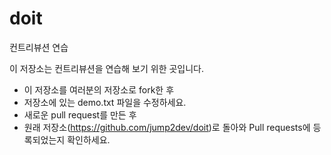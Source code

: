# doit
컨트리뷰션 연습

이 저장소는 컨트리뷰션을 연습해 보기 위한 곳입니다.

- 이 저장소를 여러분의 저장소로 fork한 후
- 저장소에 있는 demo.txt 파일을 수정하세요.
- 새로운 pull request를 만든 후
- 원래 저장소(https://github.com/jump2dev/doit)로 돌아와 Pull requests에 등록되었는지 확인하세요.
